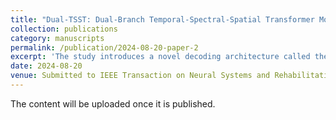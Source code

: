 ```yaml
---
title: "Dual-TSST: Dual-Branch Temporal-Spectral-Spatial Transformer Model for EEG Decoding (Under Review)"
collection: publications
category: manuscripts
permalink: /publication/2024-08-20-paper-2 
excerpt: 'The study introduces a novel decoding architecture called the Dual-Branch Temporal-Spectral-Spatial Transformer (Dual-TSST) for decoding electroencephalography (EEG) signals. This architecture uses convolutional neural networks (CNNs) to extract temporal-spatial features from raw EEG data and temporal-spectral-spatial features from time-frequency domain data. These features are then integrated and processed by a transformer to capture global long-range dependencies in the non-stationary EEG signals, followed by classification using global average pooling and multi-layer perceptron blocks. The proposed method was evaluated on three public datasets (BCI IV 2a, BCI IV 2b, and SEED), achieving average accuracies of 80.67%, 88.64%, and 96.65%, respectively, outperforming over ten other state-of-the-art methods. This study highlights the potential of the Dual-TSST for high-performance EEG decoding and future CNN-Transformer applications.'
date: 2024-08-20
venue: Submitted to IEEE Transaction on Neural Systems and Rehabilitation Engineering
---
```


The content will be uploaded once it is published.
